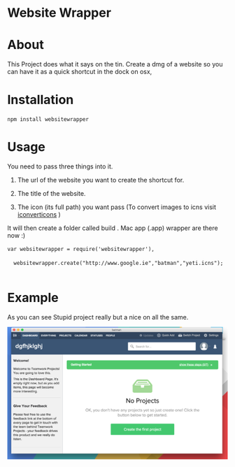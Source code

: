 
# Website Wrapper
# About
This Project does what it says on the tin. Create a dmg of a website so you can have it as a quick shortcut in the dock on osx,

# Installation

```shell
npm install websitewrapper
```

# Usage
You need to pass three things into it.

1. The url of the website you want to create the shortcut for.

2. The title of the website.

3. The icon (its full path) you want pass (To convert images to icns visit [iconverticons](https://iconverticons.com/online/) )

It will then create a folder called build . Mac app (.app) wrapper are there now  :)


```
var websitewrapper = require('websitewrapper'),

  websitewrapper.create("http://www.google.ie","batman","yeti.icns");


```

# Example
As you can see
Stupid project really but a nice on all the same.

![alt text](assets/example.png "Firebase Yeti")
